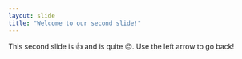 ```yaml
---
layout: slide
title: "Welcome to our second slide!"
---
```

This second slide is 👍 and is quite 😑.
Use the left arrow to go back!

